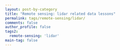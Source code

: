 ```yaml
---
layout: post-by-category
title: "Remote sensing: lidar related data lessons"
permalink: tags/remote-sensing/lidar/
comments: false
author_profile: false
tags2:
  remote-sensing: 'lidar'
main-tag: false
---
```

